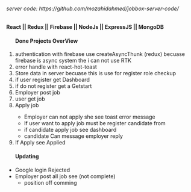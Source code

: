 
<h6> server code: https://github.com/mozahidahmed/jobbox-server-code/</h6>
<h4 sbbtyle="color:red;">React || Redux || Firebase || NodeJs || ExpressJS || MongoDB</h4>

<ol>
<h4>Done Projects OverView</h4>
<li>authentication with firebase use createAsyncThunk (redux) becuase firebase is async system the i can not use RTK</li>
<li>error handle with react-hot-toast</li>
<li>Store data in server becuase this is use for register role checkup</li>
<li>if user register get Dashboard </li>
<li>if do not register get a Getstart </li>
<li>Employer post job</li>
<li>user get job </li>
<li>Apply job </li>


<ul>
<li>Employer can not apply she see toast error message</li>
<li>If user want to apply job must be register candidate from</li>
<li>if candidate apply job see dashboard</li>
<li>candidate Can message employer reply</li>

</ul>
<li> If Apply see Applied  </li>


</ol>



<ul>
<h4>Updating </h4>
<li>Google login Rejected  </li>
<li>Employer post all job see (not complete)
<ul>

<li> position off comming </li>


<ul>

</li>

</ul>


